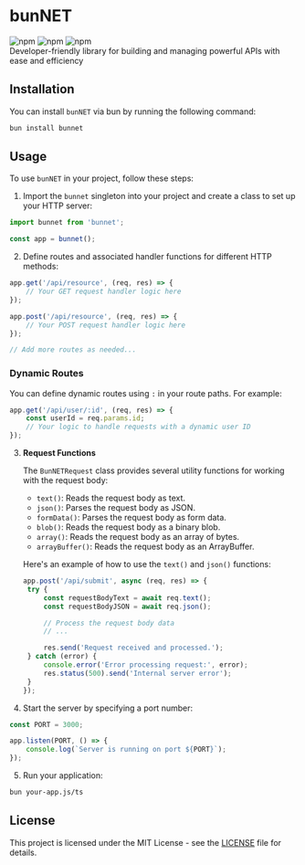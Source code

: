# bunNET
![npm](https://img.shields.io/npm/v/bunnet)
![npm](https://img.shields.io/npm/dt/bunnet)
![npm](https://img.shields.io/npm/l/bunnet)\
Developer-friendly library for building and managing powerful APIs with ease and efficiency

## Installation

You can install `bunNET` via bun by running the following command:

```bash
bun install bunnet
```

## Usage

To use `bunNET` in your project, follow these steps:

1. Import the `bunnet` singleton into your project and create a class to set up your HTTP server:

```js
import bunnet from 'bunnet';

const app = bunnet();
```

2. Define routes and associated handler functions for different HTTP methods:

```js
app.get('/api/resource', (req, res) => {
	// Your GET request handler logic here
});

app.post('/api/resource', (req, res) => {
	// Your POST request handler logic here
});

// Add more routes as needed...
```

### Dynamic Routes

You can define dynamic routes using `:` in your route paths. For example:

```js
app.get('/api/user/:id', (req, res) => {
	const userId = req.params.id;
	// Your logic to handle requests with a dynamic user ID
});
```

3. **Request Functions**

   The `BunNETRequest` class provides several utility functions for working with the request body:

   - `text()`: Reads the request body as text.
   - `json()`: Parses the request body as JSON.
   - `formData()`: Parses the request body as form data.
   - `blob()`: Reads the request body as a binary blob.
   - `array()`: Reads the request body as an array of bytes.
   - `arrayBuffer()`: Reads the request body as an ArrayBuffer.

   Here's an example of how to use the `text()` and `json()` functions:

   ```js
   app.post('/api/submit', async (req, res) => {
   	try {
   		const requestBodyText = await req.text();
   		const requestBodyJSON = await req.json();

   		// Process the request body data
   		// ...

   		res.send('Request received and processed.');
   	} catch (error) {
   		console.error('Error processing request:', error);
   		res.status(500).send('Internal server error');
   	}
   });
   ```

4. Start the server by specifying a port number:

```js
const PORT = 3000;

app.listen(PORT, () => {
	console.log(`Server is running on port ${PORT}`);
});
```

5. Run your application:

```bash
bun your-app.js/ts
```

## License

This project is licensed under the MIT License - see the [LICENSE](LICENSE) file for details.
